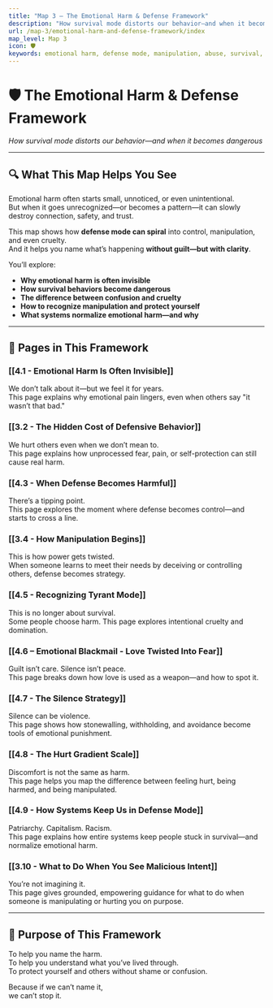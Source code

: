 ```yaml
---
title: "Map 3 – The Emotional Harm & Defense Framework"
description: "How survival mode distorts our behavior—and when it becomes dangerous."
url: /map-3/emotional-harm-and-defense-framework/index
map_level: Map 3
icon: 🛡️
keywords: emotional harm, defense mode, manipulation, abuse, survival, gradient scale, emotional defense, harm spectrum
---
```


# 🛡️ The Emotional Harm & Defense Framework  
*How survival mode distorts our behavior—and when it becomes dangerous*

---

## 🔍 What This Map Helps You See

Emotional harm often starts small, unnoticed, or even unintentional.  
But when it goes unrecognized—or becomes a pattern—it can slowly destroy connection, safety, and trust.

This map shows how **defense mode can spiral** into control, manipulation, and even cruelty.  
And it helps you name what’s happening **without guilt—but with clarity**.

You’ll explore:

- **Why emotional harm is often invisible**
- **How survival behaviors become dangerous**
- **The difference between confusion and cruelty**
- **How to recognize manipulation and protect yourself**
- **What systems normalize emotional harm—and why**

---

## 🧭 Pages in This Framework

### [[4.1 - Emotional Harm Is Often Invisible]]  
We don’t talk about it—but we feel it for years.  
This page explains why emotional pain lingers, even when others say "it wasn’t that bad."

### [[3.2 - The Hidden Cost of Defensive Behavior]]  
We hurt others even when we don’t mean to.  
This page explains how unprocessed fear, pain, or self-protection can still cause real harm.

### [[4.3 - When Defense Becomes Harmful]]  
There’s a tipping point.  
This page explores the moment where defense becomes control—and starts to cross a line.

### [[3.4 - How Manipulation Begins]]  
This is how power gets twisted.  
When someone learns to meet their needs by deceiving or controlling others, defense becomes strategy.

### [[4.5 - Recognizing Tyrant Mode]]  
This is no longer about survival.  
Some people choose harm. This page explores intentional cruelty and domination.

### [[4.6 – Emotional Blackmail - Love Twisted Into Fear]] 
Guilt isn’t care. Silence isn’t peace.  
This page breaks down how love is used as a weapon—and how to spot it.

### [[4.7 - The Silence Strategy]]  
Silence can be violence.  
This page shows how stonewalling, withholding, and avoidance become tools of emotional punishment.

### [[4.8 - The Hurt Gradient Scale]]  
Discomfort is not the same as harm.  
This page helps you map the difference between feeling hurt, being harmed, and being manipulated.

### [[4.9 - How Systems Keep Us in Defense Mode]]  
Patriarchy. Capitalism. Racism.  
This page explains how entire systems keep people stuck in survival—and normalize emotional harm.

### [[3.10 - What to Do When You See Malicious Intent]]  
You’re not imagining it.  
This page gives grounded, empowering guidance for what to do when someone is manipulating or hurting you on purpose.

---

## 🎯 Purpose of This Framework

To help you name the harm.  
To help you understand what you’ve lived through.  
To protect yourself and others without shame or confusion.

Because if we can’t name it,  
we can’t stop it.